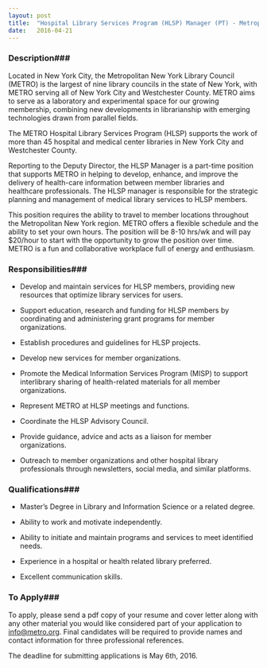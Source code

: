 ```yaml
---
layout: post
title:  "Hospital Library Services Program (HLSP) Manager (PT) - Metropolitan New York Library Council"
date:   2016-04-21
---
```


### Description###

Located in New York City, the Metropolitan New York Library Council (METRO) is the largest of nine library councils in the state of New York, with METRO serving all of New York City and Westchester County.  METRO aims to serve as a laboratory and experimental space for our growing membership, combining new developments in librarianship with emerging technologies drawn from parallel fields.

The METRO Hospital Library Services Program (HLSP) supports the work of more than 45 hospital and medical center libraries in New York City and Westchester County.

Reporting to the Deputy Director, the HLSP Manager is a part-time position that supports METRO in helping to develop, enhance, and improve the delivery of health-care information between member libraries and healthcare professionals. The HLSP manager is responsible for the strategic planning and  management of medical library services to HLSP members.

This position requires the ability to travel to member locations throughout the Metropolitan New York region. METRO offers a flexible schedule and the ability to set your own hours. The position will be 8-10 hrs/wk and will pay $20/hour to start with the opportunity to grow the position over time. METRO is a fun and collaborative workplace full of energy and enthusiasm.


### Responsibilities###

* Develop and maintain services for HLSP members, providing new resources that optimize library services for users.

* Support education, research and funding for HLSP members by coordinating and administering grant programs for member organizations.

* Establish procedures and guidelines for HLSP projects.

* Develop new services for member organizations.

* Promote the Medical Information Services Program (MISP) to support interlibrary sharing of health-related materials for all member organizations.

* Represent METRO at HLSP meetings and functions.

* Coordinate the HLSP Advisory Council.

* Provide guidance, advice and acts as a liaison for member organizations.

* Outreach to member organizations and other hospital library professionals through newsletters, social media, and similar platforms.


### Qualifications###

* Master’s Degree in Library and Information Science or a related degree.

* Ability to work and motivate independently.

* Ability to initiate and maintain programs and services to meet identified needs.

* Experience in a hospital or health related library preferred.

* Excellent communication skills.








### To Apply###

To apply, please send a pdf copy of your resume and cover letter along with any other material you would like considered part of your application to info@metro.org. Final candidates will be required to provide names and contact information for three professional references.

The deadline for submitting applications is May 6th, 2016. 





